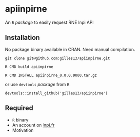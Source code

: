 # apiinpirne

An `R` *package* to easily request RNE Inpi API

## Installation

No package binary available in CRAN. Need manual compilation.

```
git clone git@github.com:gilles13/apiinpirne.git

R CMD build apiinpirne

R CMD INSTALL apiinpirne_0.0.0.9000.tar.gz
```

or use `devtools` *package* from `R`

```
devtools::install_github('gilles13/apiinpirne')
```

## Required

+ `R` binary
+ An account on [inpi.fr](https://data.inpi.fr/register)
+ Motivation
